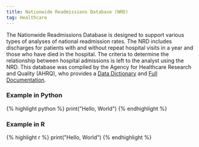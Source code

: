 ```yaml
---
title: Nationwide Readmissions Database (NRD)
tag: Healthcare
---
```

The Nationwide Readmissions Database is designed to support various types of analyses of national readmission rates. The NRD includes discharges for patients with and without repeat hospital visits in a year and those who have died in the hospital. The criteria to determine the relationship between hospital admissions is left to the analyst using the NRD. 
This database was compiled by the Agency for Healthcare Research and Quality (AHRQ), who provides a [Data Dictionary](https://www.hcup-us.ahrq.gov/db/nation/nrd/nrddde.jsp) and [Full Documentation](https://www.hcup-us.ahrq.gov/db/nation/nrd/nrddbdocumentation.jsp).

### Example in Python
{% highlight python %}
print("Hello, World")
{% endhighlight %}

### Example in R
{% highlight r %}
print("Hello, World")
{% endhighlight %}

